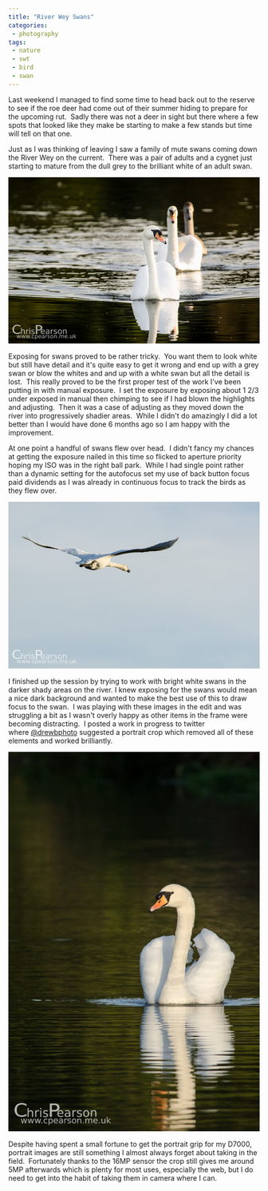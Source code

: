 ```yaml
---
title: "River Wey Swans"
categories:
 - photography
tags:
 - nature
 - swt
 - bird
 - swan
---
```

Last weekend I managed to find some time to head back out to the reserve to see if the roe deer had come out of their summer hiding to prepare for the upcoming rut.  Sadly there was not a deer in sight but there where a few spots that looked like they make be starting to make a few stands but time will tell on that one.

Just as I was thinking of leaving I saw a family of mute swans coming down the River Wey on the current.  There was a pair of adults and a cygnet just starting to mature from the dull grey to the brilliant white of an adult swan.

<img class="padded center"
		alt="A pair of mute swans with their cygnet"
		src="/images/2013-10-13-wey-river-swans/CJP20131006-6361.jpg" />

<!-- more -->

Exposing for swans proved to be rather tricky.  You want them to look white but still have detail and it's quite easy to get it wrong and end up with a grey swan or blow the whites and and up with a white swan but all the detail is lost.  This really proved to be the first proper test of the work I've been putting in with manual exposure.  I set the exposure by exposing about 1 2/3 under exposed in manual then chimping to see if I had blown the highlights and adjusting.  Then it was a case of adjusting as they moved down the river into progressively shadier areas.  While I didn't do amazingly I did a lot better than I would have done 6 months ago so I am happy with the improvement.

At one point a handful of swans flew over head.  I didn't fancy my chances at getting the exposure nailed in this time so flicked to aperture priority hoping my ISO was in the right ball park.  While I had single point rather than a dynamic setting for the autofocus set my use of back button focus paid dividends as I was already in continuous focus to track the birds as they flew over.

<img class="padded center"
		alt="A mute swan flies over head"
		src="/images/2013-10-13-wey-river-swans/CJP20131006-6380.jpg" />

I finished up the session by trying to work with bright white swans in the darker shady areas on the river. I knew exposing for the swans would mean a nice dark background and wanted to make the best use of this to draw focus to the swan.  I was playing with these images in the edit and was struggling a bit as I wasn't overly happy as other items in the frame were becoming distracting.  I posted a work in progress to twitter where [@drewbphoto][drewbphoto] suggested a portrait crop which removed all of these elements and worked brilliantly.

<img class="padded center"
		alt="A single mute swan floats on the river current"
		src="/images/2013-10-13-wey-river-swans/CJP20131006-6385.jpg" />


Despite having spent a small fortune to get the portrait grip for my D7000, portrait images are still something I almost always forget about taking in the field.  Fortunately thanks to the 16MP sensor the crop still gives me around 5MP afterwards which is plenty for most uses, especially the web, but I do need to get into the habit of taking them in camera where I can.

[drewbphoto]: https://twitter.com/drewbphoto
